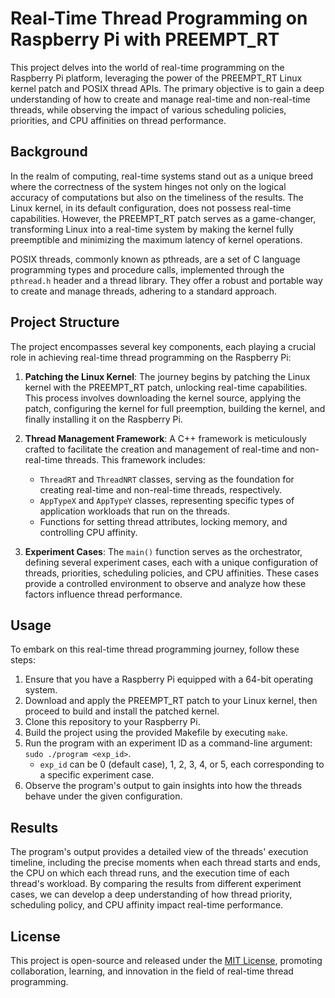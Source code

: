 # Real-Time Thread Programming on Raspberry Pi with PREEMPT_RT

This project delves into the world of real-time programming on the Raspberry Pi platform, leveraging the power of the PREEMPT_RT Linux kernel patch and POSIX thread APIs. The primary objective is to gain a deep understanding of how to create and manage real-time and non-real-time threads, while observing the impact of various scheduling policies, priorities, and CPU affinities on thread performance.

## Background

In the realm of computing, real-time systems stand out as a unique breed where the correctness of the system hinges not only on the logical accuracy of computations but also on the timeliness of the results. The Linux kernel, in its default configuration, does not possess real-time capabilities. However, the PREEMPT_RT patch serves as a game-changer, transforming Linux into a real-time system by making the kernel fully preemptible and minimizing the maximum latency of kernel operations.

POSIX threads, commonly known as pthreads, are a set of C language programming types and procedure calls, implemented through the `pthread.h` header and a thread library. They offer a robust and portable way to create and manage threads, adhering to a standard approach.

## Project Structure

The project encompasses several key components, each playing a crucial role in achieving real-time thread programming on the Raspberry Pi:

1. **Patching the Linux Kernel**: The journey begins by patching the Linux kernel with the PREEMPT_RT patch, unlocking real-time capabilities. This process involves downloading the kernel source, applying the patch, configuring the kernel for full preemption, building the kernel, and finally installing it on the Raspberry Pi.

2. **Thread Management Framework**: A C++ framework is meticulously crafted to facilitate the creation and management of real-time and non-real-time threads. This framework includes:
   - `ThreadRT` and `ThreadNRT` classes, serving as the foundation for creating real-time and non-real-time threads, respectively.
   - `AppTypeX` and `AppTypeY` classes, representing specific types of application workloads that run on the threads.
   - Functions for setting thread attributes, locking memory, and controlling CPU affinity.

3. **Experiment Cases**: The `main()` function serves as the orchestrator, defining several experiment cases, each with a unique configuration of threads, priorities, scheduling policies, and CPU affinities. These cases provide a controlled environment to observe and analyze how these factors influence thread performance.

## Usage

To embark on this real-time thread programming journey, follow these steps:

1. Ensure that you have a Raspberry Pi equipped with a 64-bit operating system.
2. Download and apply the PREEMPT_RT patch to your Linux kernel, then proceed to build and install the patched kernel.
3. Clone this repository to your Raspberry Pi.
4. Build the project using the provided Makefile by executing `make`.
5. Run the program with an experiment ID as a command-line argument: `sudo ./program <exp_id>`.
   - `exp_id` can be 0 (default case), 1, 2, 3, 4, or 5, each corresponding to a specific experiment case.
6. Observe the program's output to gain insights into how the threads behave under the given configuration.

## Results

The program's output provides a detailed view of the threads' execution timeline, including the precise moments when each thread starts and ends, the CPU on which each thread runs, and the execution time of each thread's workload. By comparing the results from different experiment cases, we can develop a deep understanding of how thread priority, scheduling policy, and CPU affinity impact real-time performance.


## License

This project is open-source and released under the [MIT License](LICENSE), promoting collaboration, learning, and innovation in the field of real-time thread programming.
